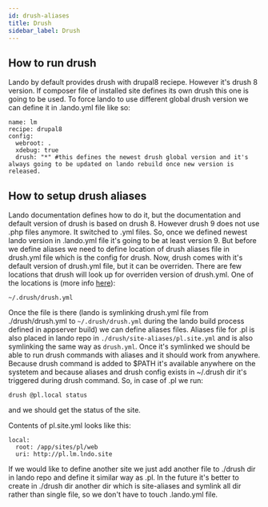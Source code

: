 ```yaml
---
id: drush-aliases
title: Drush
sidebar_label: Drush
---
```


## How to run drush

Lando by default provides drush with drupal8 reciepe. However it's drush 8 version. If composer file of installed site defines its own drush this one is going to be used. To force lando to use different global drush version we can define it in .lando.yml file like so:

```
name: lm
recipe: drupal8
config:
  webroot: .
  xdebug: true
  drush: "*" #this defines the newest drush global version and it's always going to be updated on lando rebuild once new version is released.
```

## How to setup drush aliases

Lando documentation defines how to do it, but the documentation and default version of drush is based on drush 8. However drush 9 does not use .php files anymore. It switched to .yml files. So, once we defined newest lando version in .lando.yml file it's going to be at least version 9. But before we define aliases we need to define location of drush aliases file in drush.yml file which is the config for drush. Now, drush comes with it's default version of drush.yml file, but it can be overriden. There are few locations that drush will look up for overriden version of drush.yml. One of the locations is (more info [here](https://github.com/drush-ops/drush/blob/master/examples/example.drush.yml)):

```
~/.drush/drush.yml
```

Once the file is there (lando is symlinking drush.yml file from ./drush/drush.yml to `~/.drush/drush.yml` during the lando build process defined in appserver build) we can define aliases files. Aliases file for .pl is also placed in lando repo in `./drush/site-aliases/pl.site.yml` and is also symlinking the same way as `drush.yml`. Once it's symlinked we should be able to run drush commands with aliases and it should work from anywhere. Because drush command is added to $PATH it's available anywhere on the systetem and because aliases and drush config exists in ~/.drush dir it's triggered during drush command. So, in case of .pl we run:

```
drush @pl.local status
```

and we should get the status of the site. 

Contents of pl.site.yml looks like this:

```
local:
  root: /app/sites/pl/web
  uri: http://pl.lm.lndo.site

```

If we would like to define another site we just add another file to ./drush dir in lando repo and define it similar way as .pl. In the future it's better to create in ./drush dir another dir which is site-aliases and symlink all dir rather than single file, so we don't have to touch .lando.yml file. 
